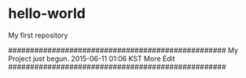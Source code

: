 # hello-world
My first repository

##################################################
 My Project just begun. 2015-06-11 01:06 KST
 More Edit
##################################################
